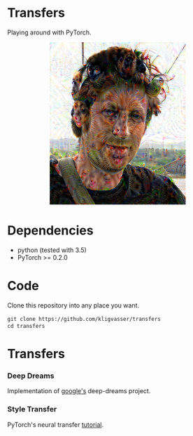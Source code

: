 # Transfers
Playing around with PyTorch.

<p align="center">
  <img width="311" height="370" src="/images/me_dp.png">
</p>

# Dependencies
- python (tested with 3.5)
- PyTorch >= 0.2.0


# Code
Clone this repository into any place you want.

	git clone https://github.com/kligvasser/transfers
	cd transfers

# Transfers
### Deep Dreams

Implementation of [google's](https://research.googleblog.com/2015/06/inceptionism-going-deeper-into-neural.html) deep-dreams project.

### Style Transfer

PyTorch's neural transfer [tutorial](http://pytorch.org/tutorials/advanced/neural_style_tutorial.html).
